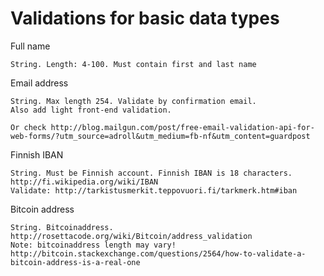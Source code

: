 # Validations for basic data types


Full name

    String. Length: 4-100. Must contain first and last name

Email address

    String. Max length 254. Validate by confirmation email.
    Also add light front-end validation.

    Or check http://blog.mailgun.com/post/free-email-validation-api-for-web-forms/?utm_source=adroll&utm_medium=fb-nf&utm_content=guardpost

Finnish IBAN

    String. Must be Finnish account. Finnish IBAN is 18 characters.
    http://fi.wikipedia.org/wiki/IBAN
    Validate: http://tarkistusmerkit.teppovuori.fi/tarkmerk.htm#iban

Bitcoin address

    String. Bitcoinaddress. http://rosettacode.org/wiki/Bitcoin/address_validation
    Note: bitcoinaddress length may vary!
    http://bitcoin.stackexchange.com/questions/2564/how-to-validate-a-bitcoin-address-is-a-real-one
